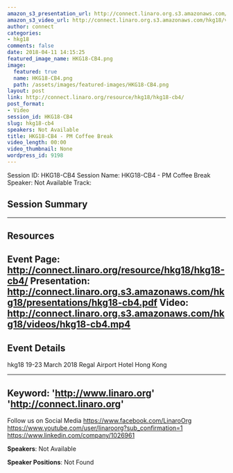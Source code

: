 ```yaml
---
amazon_s3_presentation_url: http://connect.linaro.org.s3.amazonaws.com/hkg18/presentations/hkg18-cb4.pdf
amazon_s3_video_url: http://connect.linaro.org.s3.amazonaws.com/hkg18/videos/hkg18-cb4.mp4
author: connect
categories:
- hkg18
comments: false
date: 2018-04-11 14:15:25
featured_image_name: HKG18-CB4.png
image:
  featured: true
  name: HKG18-CB4.png
  path: /assets/images/featured-images/HKG18-CB4.png
layout: post
link: http://connect.linaro.org/resource/hkg18/hkg18-cb4/
post_format:
- Video
session_id: HKG18-CB4
slug: hkg18-cb4
speakers: Not Available
title: HKG18-CB4 - PM Coffee Break
video_length: 00:00
video_thumbnail: None
wordpress_id: 9198
---
```


Session ID: HKG18-CB4
Session Name: HKG18-CB4 - PM Coffee Break
Speaker: Not Available
Track: 


## Session Summary

---------------------------------------------------
## Resources
Event Page: http://connect.linaro.org/resource/hkg18/hkg18-cb4/
Presentation: http://connect.linaro.org.s3.amazonaws.com/hkg18/presentations/hkg18-cb4.pdf
Video: http://connect.linaro.org.s3.amazonaws.com/hkg18/videos/hkg18-cb4.mp4
 ---------------------------------------------------
## Event Details
hkg18
19-23 March 2018 
Regal Airport Hotel Hong Kong

---------------------------------------------------
Keyword: 
'http://www.linaro.org'
'http://connect.linaro.org'
---------------------------------------------------
Follow us on Social Media
https://www.facebook.com/LinaroOrg
https://www.youtube.com/user/linaroorg?sub_confirmation=1
https://www.linkedin.com/company/1026961

**Speakers**: Not Available

**Speaker Positions**: Not Found